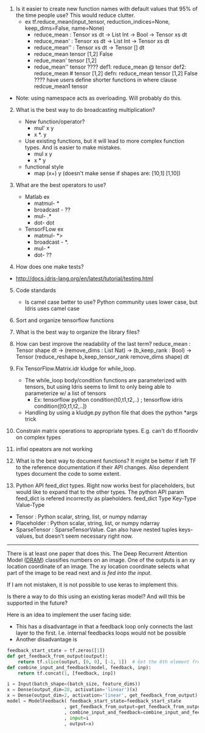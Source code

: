 1. Is it easier to create new function names with default values that 95% of the time people use? This would reduce clutter.
    * ex tf.reduce_mean(input_tensor, reduction_indices=None, keep_dims=False, name=None)
        * reduce_mean   : Tensor xs dt -> List Int -> Bool -> Tensor xs dt
        * reduce_mean'  : Tensor xs dt -> List Int -> Tensor xs dt
        * reduce_mean'' : Tensor xs dt -> Tensor [] dt
        * reduce_mean  tensor [1,2] False
        * redue_mean'  tensor [1,2]  
        * redue_mean'' tensor
????
 def1: reduce_mean @ tensor
 def2: reduce_mean # tensor [1,2]
 defn: reduce_mean tensor [1,2] False
????
have users define shorter functions in where clause
 redcue_mean1 tensor 

  * Note: using namespace acts as overloading. Will probably do this.

2. What is the best way to do broadcasting multiplication?
    * New function/operator?
        * mul' x y
        * x *. y
    * Use existing functions, but it will lead to more complex function types. And is easier to make mistakes.
        * mul x y
        * x * y
    * functional style
        * map (x+) y   (doesn't make sense if shapes are: [10,1] [1,10])

3. What are the best operators to use?
    * Matlab ex
        * matmul- * 
        * broadcast - ?? 
        * mul- .*
        * dot- dot
    * TensorFLow ex
        * matmul- *> 
        * broadcast - *. 
        * mul- *
        * dot- ??

4. How does one make tests?
 * http://docs.idris-lang.org/en/latest/tutorial/testing.html

5. Code standards
    * Is camel case better to use? Python community uses lower case, but Idris uses camel case

6. Sort and organize tensorflow functions

7. What is the best way to organize the library files?

8. How can best improve the readability of the last term?
reduce_mean : Tensor shape dt
           -> (remove_dims : List Nat)
           -> (b_keep_rank : Bool)
           -> Tensor (reduce_reshape b_keep_tensor_rank remove_dims shape) dt

9. Fix TensorFlow.Matrix.idr kludge for while_loop.
    * The while_loop body/condition functions are parameterized with tensors, but using Idris seems to limit to only being able to parameterize w/ a list of tensors
        * Ex: tensorflow python condition(t0,t1,t2,..) ; tensorflow idris condition([t0,t1,t2,..])
    * Handling by using a kludge.py python file that does the python *args trick    

10. Constrain matrix operations to appropriate types. E.g. can't do tf.floordiv on complex types

11. infixl opeators are not working

12. What is the best way to document functions? It might be better if left TF to the reference documentation if their API changes. Also dependent types document the code to some extent.

13. Python API feed_dict types. Right now works best for placeholders, but would like to expand that to the other types. The python API param feed_dict is refered incorrectly as plaeholders.
feed_dict Type
   Key-Type       Value-Type
 * Tensor       : Python scalar, string, list, or numpy ndarray
 * Placeholder  : Python scalar, string, list, or numpy ndarray
 * SparseTensor : SparseTensorValue.
Can also have nested tuples keys-values, but doesn't seem necessary right now.


----------------------------------------------------------------------------------------------------
There is at least one paper that does this. The Deep Recurrent Attention Model ([DRAM](https://arxiv.org/pdf/1412.7755.pdf)) classifies numbers on an image. One of the outputs is an xy location coordinate of an image. The xy location coordinate selects what part of the image to be read next and _is fed into the input_.

If I am not mistaken, it is not possible to use keras to implement this. 

Is there a way to do this using an existing keras model? And will this be supported in the future?

Here is an idea to implement the user facing side:
* This has a disadvantage in that a feedback loop only connects the last layer to the first. I.e. internal feedbacks loops would not be possible
* Another disadvantage is 

```python
feedback_start_state = tf.zeros([1])
def get_feedback_from_output(output): 
    return tf.slice(output, [0, 0], [-1, 1])  # Get the 0th element from the output. This will be fed into the feedback based input
def combine_input_and_feedback(model, feedback, inp): 
    return tf.concat(1, [feedback, inp])

i = Input(batch_shape=(batch_size, feature_dims))
x = Dense(output_dim=20, activation='linear')(x)
x = Dense(output_dim=2, activation='linear', get_feedback_from_output)(x)
model = ModelFeedback( feedback_start_state=feedback_start_state 
                     , get_feedback_from_output=get_feedback_from_output
                     , combine_input_and_feedback=combine_input_and_feedback
                     , input=i
                     , output=x)
```